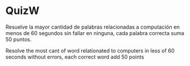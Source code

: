 # QuizW
Resuelve la mayor cantidad de palabras relacionadas a computación en menos de 60 segundos sin fallar en ninguna, cada palabra correcta suma 50 puntos.

Resolve the most cant of word relationated to computers in less of 60 seconds without errors, each correct word add 50 points
